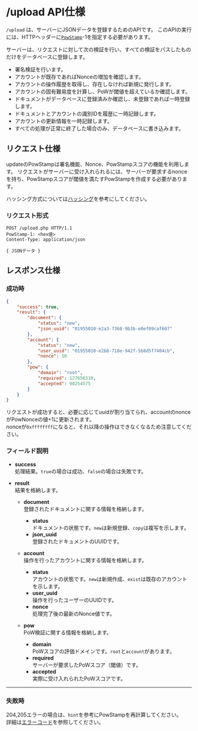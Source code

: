 # /upload API仕様

`/upload` は、サーバーにJSONデータを登録するためのAPIです。
このAPIの実行には、HTTPヘッダーに[`PowStamp`](../../powstamp.md)-1を指定する必要があります。

サーバーは、リクエストに対して次の検証を行い、すべての検証をパスしたものだけをデータベースに登録します。

- 署名検証を行います。
- アカウントが既存であればNonceの増加を確認します。
- アカウントの操作履歴を取得し、存在しなければ新規に発行します。
- アカウントの固有難易度を計算し、PoWが閾値を超えているか確認します。
- ドキュメントがデータベースに登録済みか確認し、未登録であれば一時登録します。
- ドキュメントとアカウントの識別IDを履歴に一時記録します。
- アカウントの更新情報を一時記録します。
- すべての処理が正常に終了した場合のみ、データベースに書き込みます。

## リクエスト仕様

updateのPowStampは署名機能、Nonce、PowStampスコアの機能を利用します。
リクエストがサーバーに受け入れられるには、サーバーが要求するnonceを持ち、PowStampスコアが閾値を満たすPowStampを作成する必要があります。

ハッシング方式については[ハッシング](../../powstamp.md#ハッシング)を参考にしてください。

### リクエスト形式

```http
POST /upload.php HTTP/1.1
PowStamp-1: <hex値>
Content-Type: application/json

{ JSONデータ }
```

## レスポンス仕様

### 成功時

```json
{
    "success": true,
    "result": {
        "document": {
            "status": "new",
            "json_uuid": "01955010-e2a3-7368-9b3b-e0ef09caf607"
        },
        "account": {
            "status": "new",
            "user_uuid": "01955010-e2b8-718e-942f-5b8d5f7404cb",
            "nonce": 10
        },
        "pow": {
            "domain": "root",
            "required": 127656310,
            "accepted": 98254575
        }
    }
}
```

リクエストが成功すると、必要に応じてuuidが割り当てられ、accountのnonceがPowNonceの値+1に更新されます。  
nonceが`0xffffffff`になると、それ以降の操作はできなくなるため注意してください。

### フィールド説明

- **success**  
    処理結果。`true`の場合は成功、`false`の場合は失敗です。

- **result**  
    結果を格納します。
    - **document**  
        登録されたドキュメントに関する情報を格納します。
        - **status**  
            ドキュメントの状態です。`new`は新規登録、`copy`は複写を示します。
        - **json_uuid**  
            登録されたドキュメントのUUIDです。

    - **account**  
        操作を行ったアカウントに関する情報を格納します。
        - **status**  
            アカウントの状態です。`new`は新規作成、`exist`は既存のアカウントを示します。
        - **user_uuid**  
            操作を行ったユーザーのUUIDです。
        - **nonce**  
            処理完了後の最新のNonce値です。

    - **pow**  
        PoW検証に関する情報を格納します。
        - **domain**  
            PoWスコアの評価ドメインです。`root`と`account`があります。
        - **required**  
            サーバーが要求したPoWスコア（閾値）です。
        - **accepted**  
            実際に受け入れられたPoWスコアです。

---

### 失敗時

204,205エラーの場合は、`hint`を参考にPowStampを再計算してください。  
詳細は[エラーコード](errorcodes.md#apiエラーコード一覧)を参照してください。


